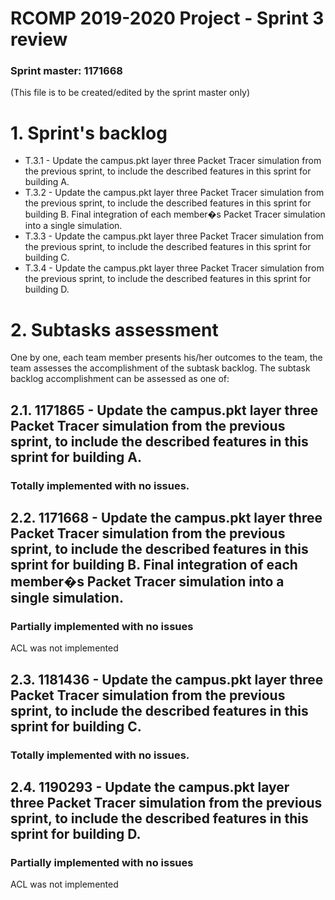 RCOMP 2019-2020 Project - Sprint 3 review
=========================================
### Sprint master: 1171668 ###
(This file is to be created/edited by the sprint master only)
# 1. Sprint's backlog #
* T.3.1 - Update  the campus.pkt layer  three  Packet  Tracer  simulation  from  the previous sprint, to include the described features in this sprint for building A.
* T.3.2 - Update  the campus.pkt layer  three  Packet  Tracer  simulation  from  the previous sprint, to include the described features in this sprint for building B. Final integration of each member�s Packet Tracer simulation into  a single simulation.
* T.3.3 - Update  the campus.pkt layer  three  Packet  Tracer  simulation  from  the previous sprint, to include the described features in this sprint for building C.
* T.3.4 - Update  the campus.pkt layer  three  Packet  Tracer  simulation  from  the previous sprint, to include the described features in this sprint for building D.

# 2. Subtasks assessment #
One by one, each team member presents his/her outcomes to the team, the team assesses 		the accomplishment of the subtask backlog.
The subtask backlog accomplishment can be assessed as one of:

## 2.1. 1171865 - Update  the campus.pkt layer  three  Packet  Tracer  simulation  from  the previous sprint, to include the described features in this sprint for building A. #
### Totally implemented with no issues. ###
## 2.2. 1171668 - Update  the campus.pkt layer  three  Packet  Tracer  simulation  from  the previous sprint, to include the described features in this sprint for building B. Final integration of each member�s Packet Tracer simulation into  a single simulation. #
### Partially implemented with no issues ###
ACL was not implemented
## 2.3. 1181436 - Update  the campus.pkt layer  three  Packet  Tracer  simulation  from  the previous sprint, to include the described features in this sprint for building C. #
### Totally implemented with no issues. ###
## 2.4. 1190293 - Update  the campus.pkt layer  three  Packet  Tracer  simulation  from  the previous sprint, to include the described features in this sprint for building D. #
### Partially implemented with no issues ###
ACL was not implemented
